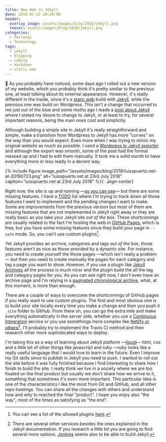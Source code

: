```yaml
---
title: New Web in Jekyll
date: 2018-07-23 20:20:00
header: 
  overlay_image: assets/images/blog/2018/jekyll.png
  teaser: assets/images/blog/2018/jekyll.png
categories:
  - Personal
  - Technology
tags: 
  - jekyll
  - blogging
  - coding
  - markdown
  - static web
---
```


:japanese_ogre: As you probably have noticed, some days ago I rolled out a new version of my website, which you probably think it's pretty similar to the previous one, at least talking about its external appearance. However, it's really different in the inside, since it's a [static web](https://en.wikipedia.org/wiki/Static_web_page) build with [Jekyll](https://jekyllrb.com), while the previous one was build on Wordpress. This isn't a change that occurred to me just out of the blue and some moths ago I made a [post about Jekyll](https://luisspuerto.net/blog/2018/03/04/jekyll/) where I stated my desire to change to Jekyll, or at least to try,  for several important reasons, being the main ones cost and simplicity. 

Although building a simple site in Jekyll it's really straightforward and simple, make a transition from Wordpress to Jekyll has more "curves" on the way than you would expect. Even more when I was trying to mimic my original website as much as possible. I used a [Wordpress to Jekyll exporter](https://wordpress.org/plugins/jekyll-exporter/) and although the export was smooth, some of the post had the format messed up and I had to edit them manually. It took me a solid month to have everything more or less ready in a decent way. 

{% include figure image_path="/assets/images/blog/2018/luisspuerto.net-at-20180723.png" alt="luisspuerto.net at 23rd July 2018" caption="luisspuerto.net at 23rd July 2018" %}{: .align-center}

Right now, the site is up and running —[as you can see](https://luisspuerto.net)— but there are some missing features. I have a [TODO](https://github.com/luisspuerto/luisspuerto.net/blob/master/TODO.md) list where I'm trying to track down all those features I want to implement and the pending changes I want to make. Some are improvements from the previous version but most of them are missing features that are not implemented in Jekyll right away or they are really basic as you take your Jekyll site *out of the box*. These shortcomings are usually related to the fact I'm hosting the web in [GitHub Pages](https://pages.github.com), which is free, but you have some missing features since they build your page in `--safe` mode. So, you can't use custom plugins[^1]. 

Yet Jekyll provides an archive, categories and tags *out of the box*, those features aren't as nice as those provided by a dynamic site. For instance, you need to create yourself the those pages —which isn't really a problem— but then you need to create manually the pages for each category and tag a page you want to show. However, if you use a plugin like [Jekyll Archives](https://github.com/jekyll/jekyll-archives) all the process is much nicer and the plugin build the all the tag and category pages for you. As you can see right now, I don't even have an archive page and I'm relying in a [paginated chronological archive](https://luisspuerto.net/blog/), what, at this moment, is more than enough. 

There are a couple of ways to overcome the shortcomings of GitHub pages if you really want to use custom plugins. The first and most obvious one is to build your site locally every time you make a change and then you push it `_site` folder to GitHub. From there on, you can go the extra mile and make everything automatically in the server side, whether you use a [Continuous Integration](https://jekyllrb.com/docs/continuous-integration/) service or you use somethings more complex like [Netlify or others](https://jekyllrb.com/docs/deployment-methods/)[^2]. I'll probably try to implement the Travis CI method and then research other more sophisticated ways to deploy. 

I'm taking this as a way of learning about Jekyll platform —[liquid](https://shopify.github.io/liquid/)— html, css and a little bit of other things like javascript and ruby —ruby looks like a really useful language that I would love to learn in the future. Even I improve my Git skills since to publish in Jekyll you need to push. I wanted to roll out the site before it was fully finished because I find interesting to share how I finish to build the site. I really think we live in a society where we are too fixated on the final product but usually we don't share how we arrive to it, something that sometimes it's even more important. This particular idea is one of the characteristics I like the most from Git and GitHub, and all other repo hostings. You can share all the changes with others and understand how and why to reached the final "product". I hope you enjoy also "the way", most of the times as satisfying as "the end". 



[^1]: You can see a list of the allowed plugins [here](https://pages.github.com/versions/).
[^2]: There are several other services besides the ones explained in the Jekyll documentation. If you research a little bit you are going to find several more options. [Jenkins](https://sketchingdev.co.uk/blog/continuous-deployment-of-jekyll-website-with-jenkins.html) seems also to be able to build Jekyll. 



